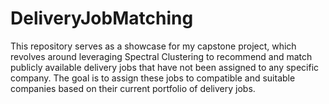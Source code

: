 # DeliveryJobMatching
This repository serves as a showcase for my capstone project, which revolves around leveraging Spectral Clustering to recommend and match publicly available delivery jobs that have not been assigned to any specific company. The goal is to assign these jobs to compatible and suitable companies based on their current portfolio of delivery jobs.
